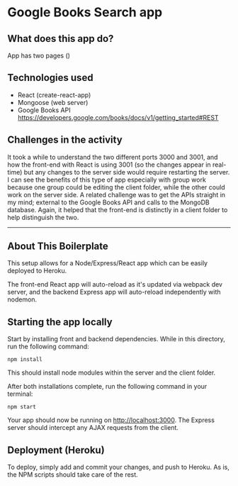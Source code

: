 # Google Books Search app

## What does this app do?
App has two pages ()

## Technologies used
* React (create-react-app)
* Mongoose (web server)
* Google Books API
https://developers.google.com/books/docs/v1/getting_started#REST


## Challenges in the activity
It took a while to understand the two different ports 3000 and 3001, and how the front-end with React is using 3001 (so the changes appear in real-time) but any changes to the server side would require restarting the server. I can see the benefits of this type of app especially with group work because one group could be editing the client folder, while the other could work on the server side. 
A related challenge was to get the APIs straight in my mind; external to the Google Books API and calls to the MongoDB database. Again, it helped that the front-end is distinctly in a client folder to help distinguish the two.

---

## About This Boilerplate

This setup allows for a Node/Express/React app which can be easily deployed to Heroku.

The front-end React app will auto-reload as it's updated via webpack dev server, and the backend Express app will auto-reload independently with nodemon.

## Starting the app locally

Start by installing front and backend dependencies. While in this directory, run the following command:

```
npm install
```

This should install node modules within the server and the client folder.

After both installations complete, run the following command in your terminal:

```
npm start
```

Your app should now be running on <http://localhost:3000>. The Express server should intercept any AJAX requests from the client.

## Deployment (Heroku)

To deploy, simply add and commit your changes, and push to Heroku. As is, the NPM scripts should take care of the rest.
